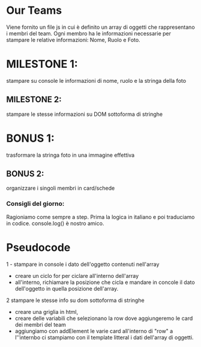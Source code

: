 # Our Teams

Viene fornito un file js in cui è definito un array di oggetti che rappresentano i membri del team.
Ogni membro ha le informazioni necessarie per stampare le relative informazioni: Nome, Ruolo e Foto.

# MILESTONE 1:
stampare su console le informazioni di nome, ruolo e la stringa della foto

## MILESTONE 2:
stampare le stesse informazioni su DOM sottoforma di stringhe

# BONUS 1:
trasformare la stringa foto in una immagine effettiva

## BONUS 2:
organizzare i singoli membri in card/schede


### Consigli del giorno:
Ragioniamo come sempre a step.
Prima la logica in italiano e poi traduciamo in codice.
console.log() è nostro amico.



# Pseudocode

1 - stampare in console i dato dell'oggetto contenuti nell'array
- creare un ciclo for per ciclare all'interno dell'array
- all'interno, richiamare la posizione che cicla e mandare in concole il dato dell'oggetto in quella posizione dell'array.

2 stampare le stesse info su dom sottoforma di stringhe

- creare una griglia in html, 
- creare delle variabili che selezionano la row dove aggiungeremo le card dei membri del team
- aggiungiamo con addElement le varie card all'interno di "row" a l''internbo ci stampiamo con il template litteral i dati dell'array di oggetti.



